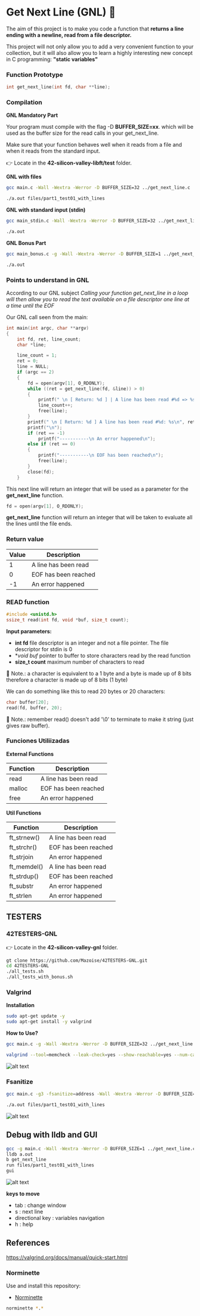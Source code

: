 # Get Next Line (GNL)  :tractor:


The aim of this project is to make you code a function that **returns a line
ending with a newline, read from a file descriptor.**

This project will not only allow you to add a very convenient function to your collection,
but it will also allow you to learn a highly interesting new concept in C programming:
**"static variables"**

### Function Prototype
```c
int	get_next_line(int fd, char **line);
```
### Compilation

**GNL Mandatory Part**

Your program must compile with the flag -D **BUFFER_SIZE=xx**. which will be used
as the buffer size for the read calls in your get_next_line.

Make sure that your function behaves well when it reads from a file and when it
reads from the standard input.

 :point_right: Locate in the **42-silicon-valley-libft/test** folder.

**GNL with files**
```bash
gcc main.c -Wall -Wextra -Werror -D BUFFER_SIZE=32 ../get_next_line.c ../get_next_line_utils.c  -I ../

./a.out files/part1_test01_with_lines
```

**GNL with standard input (stdin)**
```bash
gcc main_stdin.c -Wall -Wextra -Werror -D BUFFER_SIZE=32 ../get_next_line.c ../get_next_line_utils.c -I ../

./a.out
```

**GNL Bonus Part**
```bash
gcc main_bonus.c -g -Wall -Wextra -Werror -D BUFFER_SIZE=1 ../get_next_line_bonus.c ../get_next_line_utils_bonus.c -I ../

./a.out
```

### Points to understand in GNL

According to our GNL subject *Calling your function get_next_line in a loop will then allow you to read the text
available on a file descriptor one line at a time until the EOF*

Our GNL call seen from the main:

```c
int main(int argc, char **argv)
{
	int fd, ret, line_count;
	char *line;

	line_count = 1;
	ret = 0;
	line = NULL;
	if (argc == 2)
	{
		fd = open(argv[1], O_RDONLY);
		while ((ret = get_next_line(fd, &line)) > 0)
		{
			printf(" \n [ Return: %d ] | A line has been read #%d => %s\n", ret, line_count, line);
			line_count++;
			free(line);
		}
		printf(" \n [ Return: %d ] A line has been read #%d: %s\n", ret, line_count++, line);
		printf("\n");
		if (ret == -1)
			printf("-----------\n An error happened\n");
		else if (ret == 0)
		{
			printf("-----------\n EOF has been reached\n");
			free(line);
		}
		close(fd);
	}
```

This next line will return an integer that will be used as a parameter for the **get_next_line** function.
```c
fd = open(argv[1], O_RDONLY);
```
**get_next_line** function will return an integer that will be taken to evaluate all the lines until the file ends.

### Return value
 | Value | Description         |
 |-----------|----------------------|
 |  1 | A line has been read |
 |  0 | EOF has been reached |
 |  -1 | An error happened |

### READ function

```c
#include <unistd.h>
ssize_t read(int fd, void *buf, size_t count);
```
**Input parameters:**
- **int fd** file descriptor is an integer and not a file pointer. The file descriptor for stdin is 0
- **void *buf** pointer to buffer to store characters read by the read function
- **size_t count** maximum number of characters to read

:traffic_light: Note.: a character is equivalent to a 1 byte and a byte is made up of 8 bits therefore a character is made up of 8 bits (1 byte)

We can do something like this to read 20 bytes or 20 characters:
```c
char buffer[20];
read(fd, buffer, 20);
```

:traffic_light: Note.: remember read() doesn't add '\0' to terminate to make it string (just gives raw buffer).


### Funciones Utiliizadas

**External Functions**

  | Function | Description         |
 |-----------|----------------------|
 |  read | A line has been read |
 |  malloc | EOF has been reached |
 |  free | An error happened |

**Util Functions**

 | Function | Description         |
 |-----------|----------------------|
 |  ft_strnew() | A line has been read |
 |  ft_strchr() | EOF has been reached |
 |  ft_strjoin | An error happened |
 |  ft_memdel() | A line has been read |
 |  ft_strdup() | EOF has been reached |
 |  ft_substr | An error happened |
 |  ft_strlen | An error happened |


## TESTERS

### 42TESTERS-GNL
 :point_right: Locate in the **42-silicon-valley-gnl** folder. 

```bash
gt clone https://github.com/Mazoise/42TESTERS-GNL.git
cd 42TESTERS-GNL
./all_tests.sh
./all_tests_with_bonus.sh
```

### Valgrind

**Installation**
```bash
sudo apt-get update -y
sudo apt-get install -y valgrind
```
**How to Use?**
```bash
gcc main.c -g -Wall -Wextra -Werror -D BUFFER_SIZE=32 ../get_next_line.c ../get_next_line_utils.c -I ../

valgrind --tool=memcheck --leak-check=yes --show-reachable=yes --num-callers=20 --track-fds=yes ./a.out files/part1_test01_with_lines
```
![alt text](img/valgrind_output.png)

### Fsanitize

```bash
gcc main.c -g3 -fsanitize=address -Wall -Wextra -Werror -D BUFFER_SIZE=32 ../get_next_line.c ../get_next_line_utils.c -I ../

./a.out files/part1_test01_with_lines
```
![alt text](img/fsanitize_output.png)


## Debug with lldb and GUI
```bash
gcc -g main.c -Wall -Wextra -Werror -D BUFFER_SIZE=1 ../get_next_line.c ../get_next_line_utils.c -I ../
lldb a.out
b get_next_line
run files/part1_test01_with_lines
gui
```
![alt text](img/lldb_gui.png)

**keys to move**

- tab : change window
- s : next line
- directional key : variables navigation
- h : help

## References

https://valgrind.org/docs/manual/quick-start.html


### Norminette

Use and install this repository: 
- [ Norminette ](https://github.com/42sp/norminette-client.git)

```bash
norminette *.*
```